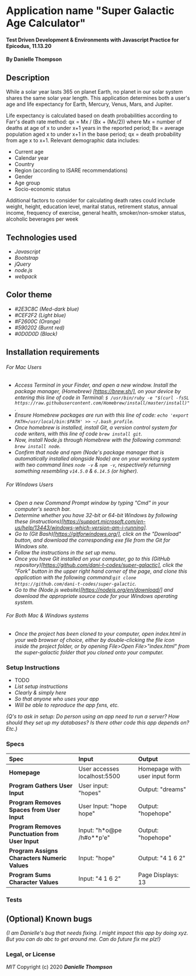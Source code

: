 # Application name "Super Galactic Age Calculator"

#### Test Driven Development & Environments with Javascript Practice for Epicodus, 11.13.20

#### By Danielle Thompson

## Description
While a solar year lasts 365 on planet Earth, no planet in our solar system shares the same solar year length. This application determines both a user's age and life expectancy for Earth, Mercury, Venus, Mars, and Jupiter. 

Life expectancy is calculated based on death probabilities according to Farr's death rate method: qx = Mx / (Bx + (Mx/2)) where Mx = number of deaths at age of x to under x+1 years in the reported period; Bx = average population aged x to under x+1 in the base period; qx = death probability from age x to x+1. Relevant demographic data includes: 
* Current age
* Calendar year
* Country
* Region (according to ISARE recommendations) 
* Gender
* Age group
* Socio-economic status

Additional factors to consider for calculating death rates could include weight, height, education level, marital status, retirement status, annual income, frequency of exercise, general health, smoker/non-smoker status, alcoholic beverages per week 

## Technologies used
* _Javascript_
* _Bootstrap_
* _jQuery_
* _node.js_ 
* _webpack_

## Color theme
* _#2E3C8C (Med-dark blue)_
* _#CEF2F2 (Light blue)_
* _#F2600C (Orange)_
* _#590202 (Burnt red)_
* _#0D0D0D (Black)_

## Installation requirements
###### For Mac Users
* _Access Terminal in your Finder, and open a new window. Install the package manager, (Homebrew) [https://brew.sh/], on your device by entering this line of code in Terminal: `$ /usr/bin/ruby -e "$(curl -fsSL https://raw.githubusercontent.com/Homebrew/install/master/install)"`._
* _Ensure Homebrew packages are run with this line of code: `echo 'export PATH=/usr/local/bin:$PATH' >> ~/.bash_profile`._
* _Once homebrew is installed, install Git, a version control system for code writers, with this line of code `brew install git`._
* _Now, install Node.js through Homebrew with the following command: `brew install node`._
* _Confirm that node and npm (Node's package manager that is automatically installed alongside Node) are on your working system with two command lines `node -v` & `npm -v`, respectively returning something resembling `v14.5.0` & `6.14.5` (or higher)._

###### For Windows Users
* _Open a new Command Prompt window by typing "Cmd" in your computer's search bar._
* _Determine whether you have 32-bit or 64-bit Windows by following these (instructions)[https://support.microsoft.com/en-us/help/13443/windows-which-version-am-i-running]._
* _Go to (Git Bash)[https://gitforwindows.org/], click on the "Download" button, and download the corresponding exe file from the Git for Windows site._
* _Follow the instructions in the set up menu._
* _Once you have Git installed on your computer, go to this (GitHub repository)[https://github.com/dani-t-codes/super-galactic], click the "Fork" button in the upper right hand corner of the page, and clone this application with the following command:`git clone https://github.com/dani-t-codes/super-galactic`._
* _Go to the (Node.js website)[https://nodejs.org/en/download/] and download the appropriate source code for your Windows operating system._ 

###### For Both Mac & Windows systems
* _Once the project has been cloned to your computer, open index.html in your web browser of choice, either by double-clicking the file icon inside the project folder, or by opening File>Open File>"index.html" from the super-galactic folder that you cloned onto your computer._

### Setup Instructions
* TODO
* _List setup instructions_
* _Clearly & simply here_
* _So that anyone who uses your app_
* _Will be able to reproduce the app fxns, etc._

_{Q's to ask in setup: Do person using an app need to run a server? How should they set up my databases? Is there other code this app depends on? Etc.}_

### Specs
| Spec | Input | Output |
| :-------------     | :------------- | :------------- |
| **Homepage** | User accesses localhost:5500 | Homepage with user input form |
| **Program Gathers User Input** | User input: "hopes" | Output: "dreams" |
| **Program Removes Spaces from User Input**| User Input: "hope hope" | Output: "hopehope" |
| **Program Removes Punctuation from User Input**| Input: "h*o@pe  /h#o**p'e" | Output: "hopehope" |
| **Program Assigns Characters Numeric Values** | Input: "hope" | Output: "4 1 6 2" |
| **Program Sums Character Values**| Input: "4 1 6 2" | Page Displays: 13 |

### Tests

## (Optional) Known bugs

_{I am Danielle's *bug* that needs fixing. I might impact this app by doing xyz. But you can do abc to get around me. Can do future fix me plz!}_

### Legal, or License 

_MIT_ Copyright (c) 2020 **_Danielle Thompson_**